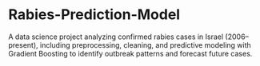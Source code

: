 # Rabies-Prediction-Model
A data science project analyzing confirmed rabies cases in Israel (2006–present), including preprocessing, cleaning, and predictive modeling with Gradient Boosting to identify outbreak patterns and forecast future cases.
